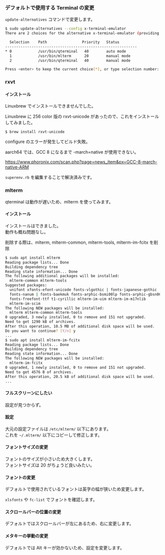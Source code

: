 
### デフォルトで使用する Terminal の変更

`update-alternatives` コマンドで変更します。

````sh
$ sudo update-alternatives --config x-terminal-emulator
There are 2 choices for the alternative x-terminal-emulator (providing /usr/bin/x-terminal-emulator).

  Selection    Path                Priority   Status
------------------------------------------------------------
* 0            /usr/bin/qterminal   40        auto mode
  1            /usr/bin/mlterm      20        manual mode
  2            /usr/bin/qterminal   40        manual mode

Press <enter> to keep the current choice[*], or type selection number: 
````

### rxvt

#### インストール

Linuxbrew でインストールできませんでした。

Linuxbrew に 256 color 版の rxvt-unicode があったので、これをインストールしてみました。

````
$ brew install rxvt-unicode
````

configure のエラーが発生してビルド失敗。

aarch64 では、GCC 8 になるまで -march=native が使用できない。

https://www.phoronix.com/scan.php?page=news_item&px=GCC-8-march-native-ARM

`superenv.rb` を編集することで解決済みです。

### mlterm

qterminal は動作が遅いため、mlterm を使ってみます。

#### インストール

インストールはできました。  
動作も概ね問題なし。

削除する際は、mlterm, mlterm-common, mlterm-tools, mlterm-im-fcitx を削除

````sh
$ sudo apt install mlterm
Reading package lists... Done
Building dependency tree       
Reading state information... Done
The following additional packages will be installed:
  mlterm-common mlterm-tools
Suggested packages:
  unifont xfonts-efont-unicode fonts-vlgothic | fonts-japanese-gothic
  fonts-nanum | fonts-baekmuk fonts-arphic-bsmi00lp fonts-arphic-gbsn00lp
  fonts-freefont-ttf t1-cyrillic mlterm-im-uim mlterm-im-m17nlib
  mlterm-im-scim
The following NEW packages will be installed:
  mlterm mlterm-common mlterm-tools
0 upgraded, 3 newly installed, 0 to remove and 151 not upgraded.
Need to get 1290 kB of archives.
After this operation, 10.5 MB of additional disk space will be used.
Do you want to continue? [Y/n] y
...
$ sudo apt install mlterm-im-fcitx
Reading package lists... Done
Building dependency tree       
Reading state information... Done
The following NEW packages will be installed:
  mlterm-im-fcitx
0 upgraded, 1 newly installed, 0 to remove and 151 not upgraded.
Need to get 4576 B of archives.
After this operation, 20.5 kB of additional disk space will be used.
...
````

#### フルスクリーンにしたい

設定が見つからず。

#### 設定

大元の設定ファイルは `/etc/mlterm/` 以下にあります。  
これを `~/.mlterm/` 以下にコピーして修正します。

#### フォントサイズの変更

フォントのサイズが小さいため大きくします。  
フォントサイズは 20 がちょうど良いみたい。

#### フォントの変更

デフォルトで使用されているフォントは英字の幅が狭いため変更します。

`xlsfonts` や `fc-list` でフォントを確認します。

#### スクロールバーの位置の変更

デフォルトではスクロールバーが左にあるため、右に変更します。

#### メタキーの挙動の変更

デフォルトでは Alt キーが効かないため、設定を変更します。